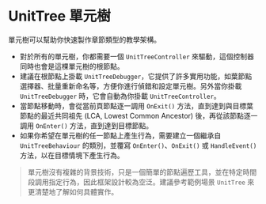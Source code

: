 # UnitTree 單元樹

單元樹可以幫助你快速製作章節類型的教學架構。

- 對於所有的單元樹，你都需要一個 `UnitTreeController` 來驅動，這個控制器同時也會是這棵單元樹的根節點。
- 建議在根節點上掛載 `UnitTreeDebugger`，它提供了許多實用功能，如葉節點選擇器、批量重新命名等，方便你進行偵錯和設定單元樹。另外當你掛載 `UnitTreeDebugger` 時，它會自動為你掛載 `UnitTreeController`。
- 當節點移動時，會從當前頁節點逐一調用 `OnExit()` 方法，直到達到與目標葉節點的最近共同祖先 (LCA, Lowest Common Ancestor) 後，再從該節點逐一調用 `OnEnter()` 方法，直到達到目標節點。
- 如果你希望在單元樹的任一節點上產生行為，需要建立一個繼承自 `UnitTreeBehaviour` 的類別，並覆寫 `OnEnter()`、`OnExit()` 或 `HandleEvent()` 方法，以在目標情境下產生行為。

> 單元樹沒有複雜的背景技術，只是一個簡單的節點遍歷工具，並在特定時間段調用指定行為，因此框架設計較為空泛。建議參考範例場景 `UnitTree` 來更清楚地了解如何具體實作。


